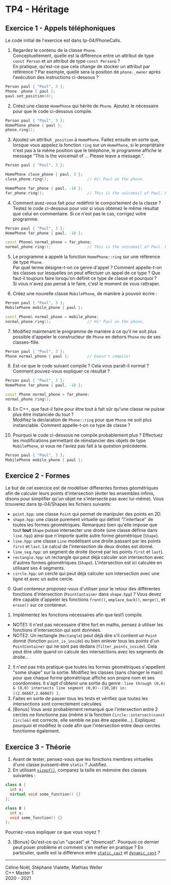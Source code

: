 # TP4 - Héritage

## Exercice 1 - Appels téléphoniques

Le code initial de l'exercice est dans tp-04/PhoneCalls.

1. Regardez le contenu de la classe `Phone`.\
Conceptuellement, quelle est la différence entre un attribut de type `const Person` et un attribut de type `const Person&` ?\
En pratique, qu'est-ce que cela change de stocker un attribut par référence ? Par exemple, quelle sera la position de `phone._owner` après l'exécution des instructions ci-dessous ?
```cpp
Person paul { "Paul", 3 };
Phone  phone { paul };
paul.set_position(8);
```

2. Créez une classe `HomePhone` qui hérite de `Phone`. Ajoutez le nécessaire pour que le code ci-dessous compile.
```cpp
Person paul { "Paul", 3 };
HomePhone phone { paul };
phone.ring();
```

3. Ajoutez un attribut `_position` à `HomePhone`. Faitez ensuite en sorte que, lorsque vous appelez la fonction `ring` sur un `HomePhone`, si le propriétaire
n'est pas à la même position que le téléphone, le programme affiche le message "This is the voicemail of ... Please leave a message.". 
```cpp
Person paul { "Paul", 3 };

HomePhone close_phone { paul, 3 };
close_phone.ring();					// Hi! Paul on the phone.

HomePhone far_phone { paul, -10 };
far_phone.ring();					// This is the voicemail of Paul. Please leave a message.
```

4. Comment avez-vous fait pour redéfinir le comportement de la classe ?\
Testez le code ci-dessous pour voir si vous obtenez le même résultat que celui en commentaire. Si ce n'est pas le cas, corrigez votre programme. 
```cpp
Person paul { "Paul", 3 };
HomePhone far_phone { paul, -10 };

const Phone& normal_phone = far_phone;
normal_phone.ring();				// This is the voicemail of Paul. Please leave a message.
```

5. Le programme a appelé la fonction `HomePhone::ring` sur une référence de type `Phone`.\
Par quel terme désigne-t-on ce genre d'appel ?
Comment appelle-t-on les classes sur lesquelles on peut effectuer un appel de ce type ?
Que faut-il toujours faire lorsqu'on définit ce type de classe et pourquoi ?\
Si vous n'avez pas pensé à le faire, c'est le moment de vous rattraper.

6. Créez une nouvelle classe `MobilePhone`, de manière à pouvoir écrire :
```cpp
Person paul { "Paul", 3 };
MobilePhone mobile_phone { paul };

const Phone& normal_phone = mobile_phone;
normal_phone.ring();				// Hi! Paul on the phone.
```

7. Modifiez maintenant le programme de manière à ce qu'il ne soit plus possible d'appeler le constructeur de `Phone` en dehors `Phone` ou de ses classes-fille.
```cpp
Person paul { "Paul", 3 };
Phone normal_phone { paul };		// Doesn't compile!
```

8. Est-ce que le code suivant compile ? Cela vous paraît-il normal ? Comment pouvez-vous expliquer ce résultat ?
```cpp
Person paul { "Paul", 3 };
HomePhone far_phone { paul, -10 };

const Phone normal_phone = far_phone;
normal_phone.ring();
```

9. En C++, que faut-il faire pour être tout à fait sûr qu'une classe ne puisse plus être instanciée du tout ?\
Modifiez la déclaration de `Phone::ring` pour que `Phone` ne soit plus instanciable. Comment appelle-t-on ce type de classe ?

10. Pourquoi le code ci-dessous ne compile probablement plus ?
Effectuez les modifications permettant de réinstancier des objets de type `MobilePhone`, si vous ne l'aviez pas fait à la question précédente.
```cpp
Person paul { "Paul", 3 };
MobilePhone mobile_phone { paul };
```


## Exercice 2 - Formes

Le but de cet exercice est de modéliser differentes formes géométriques afin de calculer leurs points d'intersection 
(éviter les ensembles infinis, disons pour simplifier qu'un objet ne s'intersecte pas avec lui-même).
Vous trouverez dans tp-04/Shapes les fichiers suivants:
- `point.hpp`: une classe `Point` qui permet de manipuler des points en 2D.
- `shape.hpp`: une classe purement virtuelle qui définit "l'interface" de toutes les formes géométriques. 
Remarquez bien qu'elle impose que tout **tout** `Shape` puisse intersecter une droite (une classe définie dans `line.hpp`) ainsi que n'importe quelle autre forme géométrique (`Shape`).
- `line.hpp`: une classe `Line` modélisant une droite passant par les points `first` et `last`. 
Le calcul de l'intersection de deux droites est donné.
- `line_seg.hpp`: un segment de droite (borné par les points `first` et `last`).
- `rectangle.hpp`: un rectangle qui peut déjà calculer son intersection avec d'autres formes géométriques (`Shape`). L'intersection est ici calculée en utilisant ses 4 segments. 
- `circle.hpp`: un cercle qui peut déjà calculer son intersection avec une ligne et avec un autre cercle.

0. Quel conteneur proposez-vous d'utiliser pour le retour des différentes fonctions d'intersection (`PointContainer` dans `shape.hpp`) ? 
Vous devez être capable d'appeler les fonctions `front()`, `emplace_back()`, `merge()`, et `erase()` sur ce conteneur.
<!--Trouvez un bon choix pour le container qui est retourné par les fonctions d'intersection (`PointContainer` dans `shape.hpp`).
Ce conteneur doit être capable de faire: `front()`, `emplace_back()`, `merge()`, et `erase()`. -->
1. Implémentez les fonctions nécessaires afin que test1 compile.
  - NOTE1: Il n'est pas nécessaire d'être fort en maths, pensez à utiliser les fonctions d'intersection qui sont données.
  - NOTE2: Un rectangle (`Rectangle`) peut déjà dire s'il contient un `Point` donné (fonction `point_is_inside`) ou bien enlever tous les points d'un `PointContainer` qui ne sont pas dedans (`filter_points_inside`). Cela peut être utile quand on calcule des intersections avec les segments de droite...
2. Il n'est pas très pratique que toutes les formes géométriques s'appellent "some shape" sur la sortie. Modifiez les classes (sans changer le main) pour que chaque forme géométrique affiche son propre nom et ses coordonnées. Il s'agit d'obtenir une sortie du genre : `line through (0,4) & (8,0) intersects line segment (0,0)--(10,10) in:   [(2.66667,2.66667) ]`.
3. Faites en sorte de passer tous les tests et vérifiez que toutes les intersections sont correctement calculées.
4. \[Bonus\] Vous avez probablement remarqué que l'intersection entre 2 cercles ne fonctionne pas (même si la fonction `Circle::intersect(const Circle&)` est correcte, elle semble ne pas être appelée...). Expliquez pourquoi et modifiez le code afin que l'intersection entre deux cercles fonctionne également.

## Exercice 3 - Théorie

1. Avant de tester, pensez-vous que les fonctions membres virtuelles d'une classe puissent-être `static` ? Justifiez.
2. En utilisant [`sizeof()`](https://en.cppreference.com/w/cpp/language/sizeof), comparez la taille en mémoire des classes suivantes :
```cpp
class A {
  int x;
  virtual void some_function() {}
};

class B {
  int x;
  void some_function() {}
};
```
Pourriez-vous expliquer ce que vous voyez ?

3. \[Bonus\] Qu'est-ce qu'un "upcast" et "downcast". Pourquoi ce dernier peut poser problème et comment s'en méfier en pratique ?
En particulier, quelle est la différence entre [`static_cast`](https://en.cppreference.com/w/cpp/language/static_cast) et [`dynamic_cast`](https://en.cppreference.com/w/cpp/language/dynamic_cast) ?

---

Céline Noël, Stéphane Vialette, Mathias Weller  
C++ Master 1    
2020 - 2021

